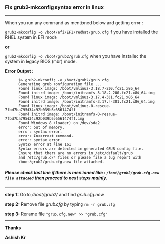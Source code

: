 ### Fix grub2-mkconfig syntax error in linux
---------------------------------------------------------------------------------------------------------------------------------------

When you run any command as mentioned below and getting error :

`grub2-mkconfig -o /boot/efi/EFI/redhat/grub.cfg` If you have installed the RHEL system in EFI mode

**or**

`grub2-mkconfig -o /boot/grub2/grub.cfg` when you have installed the system in legacy BIOS (mbr) mode.


**Error Output :**

          $> grub2-mkconfig -o /boot/grub2/grub.cfg
          Generating grub configuration file ...
          Found linux image: /boot/vmlinuz-3.18.7-200.fc21.x86_64
          Found initrd image: /boot/initramfs-3.18.7-200.fc21.x86_64.img
          Found linux image: /boot/vmlinuz-3.17.4-301.fc21.x86_64
          Found initrd image: /boot/initramfs-3.17.4-301.fc21.x86_64.img
          Found linux image: /boot/vmlinuz-0-rescue-7fbd7ba795d34c92b039b5d6561474ff
          Found initrd image: /boot/initramfs-0-rescue-7fbd7ba795d34c92b039b5d6561474ff.img
          Found Windows 8 (loader) on /dev/sda2
          error: out of memory.
          error: syntax error.
          error: Incorrect command.
          error: syntax error.
          Syntax error at line 161
          Syntax errors are detected in generated GRUB config file.
          Ensure that there are no errors in /etc/default/grub
          and /etc/grub.d/* files or please file a bug report with
          /boot/grub2/grub.cfg.new file attached.
          

##### Please check last line if there is mentioned like : *`/boot/grub2/grub.cfg.new file attached`* then proceed to next steps mainly.
_________________________________________________________________________________________________

**step 1:**   Go to */boot/grub2/* and find *grub.cfg.new*

**step 2:**   Remove file *grub.cfg* by typing `rm -r grub.cfg`

**step 3:**   Rename file `"grub.cfg.new" >> "grub.cfg"`

_________________________________________________________________________________________________

**Thanks**

**Ashish Kr**
